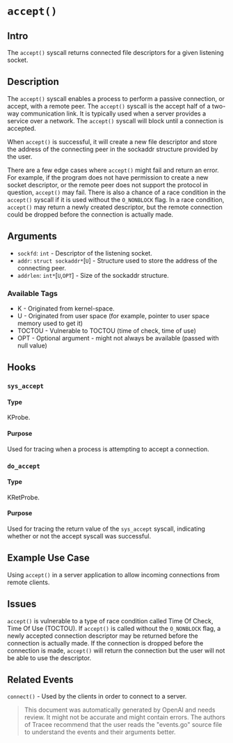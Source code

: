 
# `accept()`

## Intro
The `accept()` syscall returns connected file descriptors for a given listening socket.

## Description
The `accept()` syscall enables a process to perform a passive connection, or accept, with a remote peer. The `accept()` syscall is the accept half of a two-way communication link. It is typically used when a server provides a service over a network. The `accept()` syscall will block until a connection is accepted. 

When `accept()` is successful, it will create a new file descriptor and store the address of the connecting peer in the sockaddr structure provided by the user. 

There are a few edge cases where `accept()` might fail and return an error. For example, if the program does not have permission to create a new socket descriptor, or the remote peer does not support the protocol in question, `accept()` may fail. There is also a chance of a race condition in the `accept()` syscall if it is used without the `O_NONBLOCK` flag. In a race condition, `accept()` may return a newly created descriptor, but the remote connection could be dropped before the connection is actually made. 

## Arguments
* `sockfd`: `int` - Descriptor of the listening socket.
* `addr`: `struct sockaddr*`[`U`] - Structure used to store the address of the connecting peer.
* `addrlen`: `int*`[`U`,`OPT`] - Size of the sockaddr structure. 
  
### Available Tags
* K - Originated from kernel-space.
* U - Originated from user space (for example, pointer to user space memory used to get it)
* TOCTOU - Vulnerable to TOCTOU (time of check, time of use)
* OPT - Optional argument - might not always be available (passed with null value)

## Hooks
### `sys_accept` 
#### Type
KProbe.
#### Purpose
Used for tracing when a process is attempting to accept a connection.

### `do_accept` 
#### Type
KRetProbe.
#### Purpose
Used for tracing the return value of the `sys_accept` syscall, indicating whether or not the accept syscall was successful. 

## Example Use Case
Using `accept()` in a server application to allow incoming connections from remote clients. 

## Issues
`accept()` is vulnerable to a type of race condition called Time Of Check, Time Of Use (TOCTOU). If `accept()` is called without the `O_NONBLOCK` flag, a newly accepted connection descriptor may be returned before the connection is actually made. If the connection is dropped before the connection is made, `accept()` will return the connection but the user will not be able to use the descriptor.

## Related Events
`connect()` - Used by the clients in order to connect to a server.

> This document was automatically generated by OpenAI and needs review. It might
> not be accurate and might contain errors. The authors of Tracee recommend that
> the user reads the "events.go" source file to understand the events and their
> arguments better.
